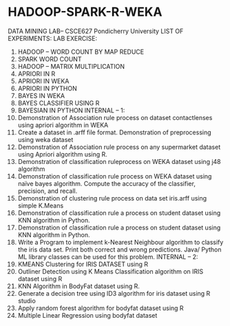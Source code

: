 # HADOOP-SPARK-R-WEKA
DATA MINING LAB– CSCE627 Pondicherry University
LIST OF EXPERIMENTS:
LAB EXERCISE:
1. HADOOP – WORD COUNT BY MAP REDUCE
2. SPARK WORD COUNT
3. HADOOP – MATRIX MULTIPLICATION
4. APRIORI IN R
5. APRIORI IN WEKA
6. APRIORI IN PYTHON
7. BAYES IN WEKA
8. BAYES CLASSIFIER USING R
9. BAYESIAN IN PYTHON
INTERNAL – 1:
10. Demonstration of Association rule process on dataset contactlenses using apriori algorithm in WEKA
11. Create a dataset in .arff file format. Demonstration of preprocessing using weka dataset
12. Demonstration of Association rule process on any supermarket dataset using Apriori algorithm using R.
13. Demonstration of classification ruleprocess on WEKA dataset using j48 algorithm
14. Demonstration of classification rule process on WEKA dataset using naïve bayes algorithm. Compute the accuracy of the classifier, precision, and recall.
15. Demonstration of clustering rule process on data set iris.arff using simple K.Means
16. Demonstration of classification rule a process on student dataset using KNN algorithm in Python.
17. Demonstration of classification rule a process on student dataset using KNN algorithm in Python.
18. Write a Program to implement k-Nearest Neighbour algorithm to classify the iris data set. Print both correct and wrong predictions. Java/ Python ML library classes can be used for this problem.
INTERNAL – 2:
19. KMEANS Clustering for IRIS DATASET using R
20. Outliner Detection using K Means Classification algorithm on IRIS dataset using R
21. KNN Algorithm in BodyFat dataset using R.
22. Generate a decision tree using ID3 algorithm for iris dataset using R studio
23. Apply random forest algorithm for bodyfat dataset using R
24. Multiple Linear Regression using bodyfat dataset
